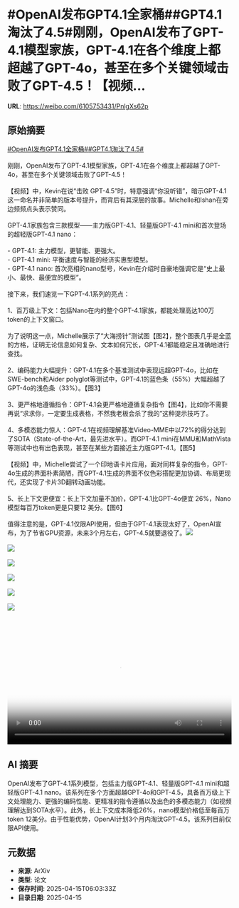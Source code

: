 # #OpenAI发布GPT4.1全家桶##GPT4.1淘汰了4.5#刚刚，OpenAI发布了GPT-4.1模型家族，GPT-4.1在各个维度上都超越了GPT-4o，甚至在多个关键领域击败了GPT-4.5！【视频...

**URL**: https://weibo.com/6105753431/PnlgXs62p

## 原始摘要

<a href="https://m.weibo.cn/search?containerid=231522type%3D1%26t%3D10%26q%3D%23OpenAI%E5%8F%91%E5%B8%83GPT4.1%E5%85%A8%E5%AE%B6%E6%A1%B6%23&amp;extparam=%23OpenAI%E5%8F%91%E5%B8%83GPT4.1%E5%85%A8%E5%AE%B6%E6%A1%B6%23" data-hide=""><span class="surl-text">#OpenAI发布GPT4.1全家桶#</span></a><a href="https://m.weibo.cn/search?containerid=231522type%3D1%26t%3D10%26q%3D%23GPT4.1%E6%B7%98%E6%B1%B0%E4%BA%864.5%23&amp;extparam=%23GPT4.1%E6%B7%98%E6%B1%B0%E4%BA%864.5%23" data-hide=""><span class="surl-text">#GPT4.1淘汰了4.5#</span></a><br><br>刚刚，OpenAI发布了GPT-4.1模型家族，GPT-4.1在各个维度上都超越了GPT-4o，甚至在多个关键领域击败了GPT-4.5！<br><br>【视频】中，Kevin在说“击败 GPT-4.5”时，特意强调“你没听错”，暗示GPT-4.1这一命名并非简单的版本号提升，而背后有其深层的故事。Michelle和Ishan在旁边频频点头表示赞同。<br><br>GPT-4.1家族包含三款模型——主力版GPT-4.1、轻量版GPT-4.1 mini和首次登场的超轻版GPT-4.1 nano：<br><br>- GPT-4.1:&nbsp;主力模型，更智能、更强大。<br>- GPT-4.1 mini:&nbsp;平衡速度与智能的经济实惠型模型。<br>- GPT-4.1 nano:&nbsp;首次亮相的nano型号，Kevin在介绍时自豪地强调它是“史上最小、最快、最便宜的模型”。<br><br>接下来，我们速览一下GPT-4.1系列的亮点：<br><br>1、百万级上下文：包括Nano在内的整个GPT-4.1家族，都能处理高达100万 token的上下文窗口。<br><br>为了说明这一点，Michelle展示了“大海捞针”测试图【图2】，整个图表几乎是全蓝的方格，证明无论信息如何复杂、文本如何冗长，GPT-4.1都能稳定且准确地进行查找。<br><br>2、编码能力大幅提升：GPT-4.1在多个基准测试中表现远超GPT-4o，比如在SWE-bench和Aider polyglot等测试中，GPT-4.1的蓝色条（55%）大幅超越了GPT-4o的浅色条（33%）。【图3】<br><br>3、更严格地遵循指令：GPT-4.1会更严格地遵循复杂指令【图4】，比如你不需要再说“求求你，一定要生成表格，不然我老板会杀了我的”这种提示技巧了。<br><br>4、多模态能力惊人：GPT-4.1在视频理解基准Video-MME中以72%的得分达到了SOTA（State-of-the-Art，最先进水平）。而GPT-4.1 mini在MMU和MathVista等测试中也有出色表现，甚至在某些方面接近主力版GPT-4.1。【图5】<br><br>【视频】中，Michelle尝试了一个印地语卡片应用，面对同样复杂的指令，GPT-4o生成的界面朴素简陋，而GPT-4.1生成的界面不仅色彩搭配更加协调、布局更现代，还实现了卡片3D翻转动画功能。<br><br>5、长上下文更便宜：长上下文加量不加价，GPT-4.1比GPT-4o便宜 26%，Nano模型每百万token更是只要12 美分。【图6】<br><br>值得注意的是，GPT-4.1仅限API使用，但由于GPT-4.1表现太好了，OpenAI宣布，为了节省GPU资源，未来3个月左右，GPT-4.5就要退役了。<img style="" src="https://tvax3.sinaimg.cn/large/006Fd7o3ly1i0h9bfa972j30zk0k0q39.jpg" referrerpolicy="no-referrer"><br><br><img style="" src="https://tvax4.sinaimg.cn/large/006Fd7o3gy1i0h9adr91yj30sg0mgtlm.jpg" referrerpolicy="no-referrer"><br><br><img style="" src="https://tvax2.sinaimg.cn/large/006Fd7o3gy1i0h9aeubisj30ta0g2762.jpg" referrerpolicy="no-referrer"><br><br><img style="" src="https://tvax1.sinaimg.cn/large/006Fd7o3gy1i0h9ag79uvj30t40guq51.jpg" referrerpolicy="no-referrer"><br><br><img style="" src="https://tvax3.sinaimg.cn/large/006Fd7o3gy1i0h9ahi0tdj30sy09yt9c.jpg" referrerpolicy="no-referrer"><br><br><img style="" src="https://tvax4.sinaimg.cn/large/006Fd7o3gy1i0h9ajb4tzj30zk0tz4bq.jpg" referrerpolicy="no-referrer"><br><br><br clear="both"><div style="clear: both"></div><video controls="controls" poster="https://tvax2.sinaimg.cn/orj480/006Fd7o3ly1i0h9beud5aj30zk0k0q39.jpg" style="width: 100%"><source src="https://f.video.weibocdn.com/o0/Qk2gJIValx08nuaNolN601041205f5hd0E020.mp4?label=mp4_720p&amp;template=1280x720.25.0&amp;ori=0&amp;ps=1BVp4ysnknHVZu&amp;Expires=1744700558&amp;ssig=6xkjiUhW64&amp;KID=unistore,video"><source src="https://f.video.weibocdn.com/o0/2jIMgXIHlx08nuaNuDny01041202AHDi0E010.mp4?label=mp4_hd&amp;template=852x480.25.0&amp;ori=0&amp;ps=1BVp4ysnknHVZu&amp;Expires=1744700558&amp;ssig=tIpmt3lF1f&amp;KID=unistore,video"><source src="https://f.video.weibocdn.com/o0/XoB5apr1lx08nuaMJKju01041201CsMb0E010.mp4?label=mp4_ld&amp;template=640x360.25.0&amp;ori=0&amp;ps=1BVp4ysnknHVZu&amp;Expires=1744700558&amp;ssig=pXNSdlroZE&amp;KID=unistore,video"><p>视频无法显示，请前往<a href="https://video.weibo.com/show?fid=1034%3A5155632148578338" target="_blank" rel="noopener noreferrer">微博视频</a>观看。</p></video>

## AI 摘要

OpenAI发布了GPT-4.1系列模型，包括主力版GPT-4.1、轻量版GPT-4.1 mini和超轻版GPT-4.1 nano。该系列在多个方面超越GPT-4o和GPT-4.5，具备百万级上下文处理能力、更强的编码性能、更精准的指令遵循以及出色的多模态能力（如视频理解达到SOTA水平）。此外，长上下文成本降低26%，nano模型价格低至每百万token 12美分。由于性能优势，OpenAI计划3个月内淘汰GPT-4.5。该系列目前仅限API使用。

## 元数据

- **来源**: ArXiv
- **类型**: 论文
- **保存时间**: 2025-04-15T06:03:33Z
- **目录日期**: 2025-04-15
